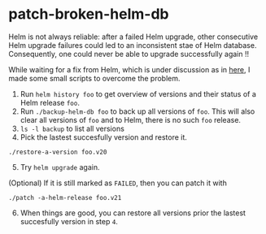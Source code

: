 # patch-broken-helm-db
Helm is not always reliable:  after a failed Helm upgrade, other consecutive Helm upgrade failures could led to an inconsistent stae of Helm database. Consequently, one could never be able to upgrade successfully again !!

While waiting for a fix from Helm, which is under discussion as in [here](https://github.com/helm/helm/issues/1193), I made some small scripts to overcome the problem.

1. Run `helm history foo` to get overview of versions and their status of a Helm release `foo`. 
2. Run `./backup-helm-db foo` to back up all versions of `foo`. This will also clear all versions of `foo` and to Helm, there is no such `foo` release. 
3. `ls -l backup` to list all versions
4. Pick the lastest succesfully version and restore it.
```
./restore-a-version foo.v20
```
5. Try `helm upgrade` again.

(Optional) If it is still marked as `FAILED`, then you can patch it with
```
./patch -a-helm-release foo.v21
```

6. When things are good, you can restore all versions prior the lastest succesfully version in step `4`.